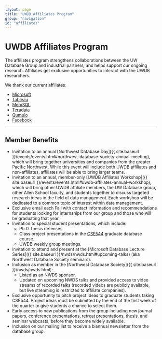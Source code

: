 ```yaml
---
layout: page
title: "UWDB Affiliates Program"
group: "navigation"
id: "affiliates"
---
```


# UWDB Affiliates Program

The affiliates program strengthens collaborations between the UW Database Group and industrial partners, and helps support our ongoing research. Affiliates get exclusive opportunities to interact with the UWDB researchers.

We thank our current affiliates:
* [Microsoft](http://www.microsoft.com)
* [Tableau](http://www.tableau.com)
* [MemSQL](http://www.memsql.com)
* [Teradata](http://www.teradata.com)
* [Qumulo](http://qumulo.com)
* [Facebook](http://www.facebook.com)

---

##  Member Benefits

* Invitation to an annual [Northwest Database Day]({{ site.baseurl }}/events/events.html#northwest-database-society-annual-meeting), which will bring together universities and companies from the greater Pacific Northwest. While this event will include both UWDB affiliates and non-affiliates, affiliates will be able to bring larger teams.
* Invitation to an annual, member-only [UWDB Affiliates Workshop]({{ site.baseurl }}/events/events.html#uwdb-affiliates-annual-workshop), which will bring other UWDB affiliate members, the UW Database group, other Allen School faculty, and students together to discuss targeted research ideas in the field of data management. Each workshop will be dedicated to a common topic of interest within data management.
* Exclusive email each Fall with contact information and recommendations for students looking for internships from our group and those who will be graduating that year.
* Invitation to special student presentations, which include:
  * Ph.D. thesis defenses.
  * Class project presentations in the [CSE544](http://courses.cs.washington.edu/courses/cse544/) graduate database course.
  * UWDB weekly group meetings.
* Invitation to attend and present at the [Microsoft Database Lecture Series]({{ site.baseurl }}/nwds/nwds.html#upcoming-talks) (aka Northwest Database Society seminars).
* Inclusion as member in the [Northwest Database Society]({{ site.baseurl }}/nwds/nwds.html):
  * Listed as an NWDS sponsor.
  * Updated on upcoming NWDS talks and provided access to video streams of recorded talks (recorded videos are publicly available, but live streaming is restricted to affiliate companies).
* Exclusive opportunity to pitch project ideas to graduate students taking CSE544. Project ideas must be submitted by the end of the first week of the quarter to give students a chance to select them.
* Early access to new publications from the group including new journal papers, conference presentations, retreat presentations, thesis, and seminar webcasts, before they become widely available.
* Inclusion on our mailing list to receive a biannual newsletter from the database group.
